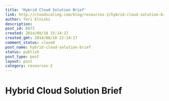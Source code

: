 ```yaml
---
title: 'Hybrid Cloud Solution Brief'
link: http://cloudscaling.com/blog/resources-2/hybrid-cloud-solution-brief/
author: Teri Elniski
description: 
post_id: 6673
created: 2014/08/18 15:14:17
created_gmt: 2014/08/18 22:14:17
comment_status: closed
post_name: hybrid-cloud-solution-brief
status: publish
post_type: post
layout: post
category: resources-2
---
```


# Hybrid Cloud Solution Brief

